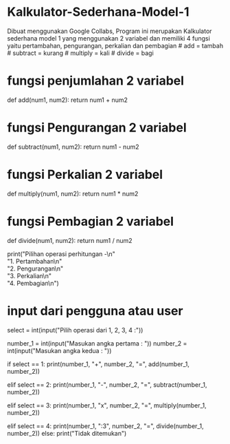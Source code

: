 # Kalkulator-Sederhana-Model-1
Dibuat menggunakan Google Collabs, Program ini merupakan Kalkulator sederhana model 1 yang menggunakan 2 variabel dan memiliki 4 fungsi yaitu pertambahan, pengurangan, perkalian dan pembagian
    # add       = tambah
    # subtract  = kurang
    # multiply  = kali
    # divide    = bagi

# fungsi penjumlahan 2 variabel
def add(num1, num2):
    return num1 + num2

# fungsi Pengurangan 2 variabel
def subtract(num1, num2):
    return num1 - num2

# fungsi Perkalian 2 variabel
def multiply(num1, num2):
    return num1 * num2

# fungsi Pembagian 2 variabel
def divide(num1, num2):
    return num1 / num2

print("Pilihan operasi perhitungan -\n" \
        "1. Pertambahan\n" \
        "2. Pengurangan\n" \
        "3. Perkalian\n" \
        "4. Pembagian\n")


# input dari pengguna atau user
select = int(input("Pilih operasi dari 1, 2, 3, 4 :"))

number_1 = int(input("Masukan angka pertama : "))
number_2 = int(input("Masukan angka kedua : "))

if select == 1:
    print(number_1, "+", number_2, "=",
                    add(number_1, number_2))

elif select == 2:
    print(number_1, "-", number_2, "=",
                    subtract(number_1, number_2))

elif select == 3:
    print(number_1, "x", number_2, "=",
                    multiply(number_1, number_2))

elif select == 4:
    print(number_1, ":3", number_2, "=",
                    divide(number_1, number_2))
else:
    print("Tidak ditemukan")
